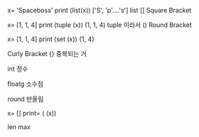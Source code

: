 x= 'Spaceboss'
print (list(x))
['S', 'p'....'s'] 
list [] Square Bracket

x= [1, 1, 4]
print (tuple (x))
(1, 1, 4) tuple  이라서 () Round Bracket

x= [1, 1, 4]
print (set (x))
{1, 4}

Curly Bracket {} 중복되는 거 



int 정수 

floatg 소수점 

round 반올림

x= [] 
print= ( (x))

len 
max
